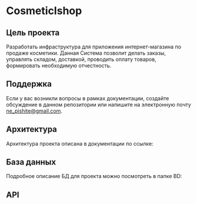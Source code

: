 # CosmeticIshop
## Цель проекта
Разработать инфраструктура для приложения интернет-магазина по продаже косметики. Данная Система позволит делать заказы, управлять складом, доставкой, проводить оплату товаров, формировать необходимую отчестность.

## Поддержка
Если у вас возникли вопросы в рамках документации, создайте обсуждение в данном репозитории или напишите на электронную почту ne_pishite@gmail.com.

## Архитектура 
Архитектура проекта описана в документации по ссылке: 
## База данных
Подробное описание БД для проекта можно посмотреть в папке BD:
## API
